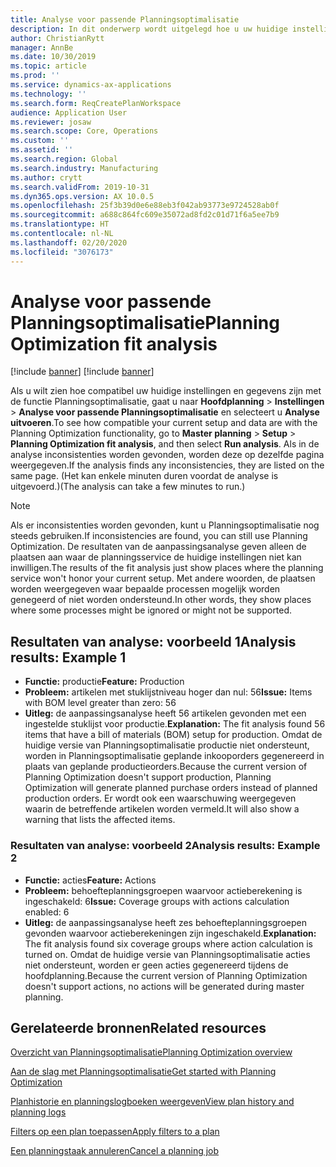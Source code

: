 ```yaml
---
title: Analyse voor passende Planningsoptimalisatie
description: In dit onderwerp wordt uitgelegd hoe u uw huidige instellingen en gegevens kunt controleren op basis van de mogelijkheden van de functionaliteit Optimalisatieplanning.
author: ChristianRytt
manager: AnnBe
ms.date: 10/30/2019
ms.topic: article
ms.prod: ''
ms.service: dynamics-ax-applications
ms.technology: ''
ms.search.form: ReqCreatePlanWorkspace
audience: Application User
ms.reviewer: josaw
ms.search.scope: Core, Operations
ms.custom: ''
ms.assetid: ''
ms.search.region: Global
ms.search.industry: Manufacturing
ms.author: crytt
ms.search.validFrom: 2019-10-31
ms.dyn365.ops.version: AX 10.0.5
ms.openlocfilehash: 25f3b39d0e6e88eb3f042ab93773e9724528ab0f
ms.sourcegitcommit: a688c864fc609e35072ad8fd2c01d71f6a5ee7b9
ms.translationtype: HT
ms.contentlocale: nl-NL
ms.lasthandoff: 02/20/2020
ms.locfileid: "3076173"
---
```

# <a name="planning-optimization-fit-analysis"></a><span data-ttu-id="2cc2c-103">Analyse voor passende Planningsoptimalisatie</span><span class="sxs-lookup"><span data-stu-id="2cc2c-103">Planning Optimization fit analysis</span></span>

[!include [banner](../../includes/preview-banner.md)]
[!include [banner](../../includes/banner.md)]

<span data-ttu-id="2cc2c-104">Als u wilt zien hoe compatibel uw huidige instellingen en gegevens zijn met de functie Planningsoptimalisatie, gaat u naar **Hoofdplanning** \> **Instellingen** \> **Analyse voor passende Planningsoptimalisatie** en selecteert u **Analyse uitvoeren**.</span><span class="sxs-lookup"><span data-stu-id="2cc2c-104">To see how compatible your current setup and data are with the Planning Optimization functionality, go to **Master planning** \> **Setup** \> **Planning Optimization fit analysis**, and then select **Run analysis**.</span></span> <span data-ttu-id="2cc2c-105">Als in de analyse inconsistenties worden gevonden, worden deze op dezelfde pagina weergegeven.</span><span class="sxs-lookup"><span data-stu-id="2cc2c-105">If the analysis finds any inconsistencies, they are listed on the same page.</span></span> <span data-ttu-id="2cc2c-106">(Het kan enkele minuten duren voordat de analyse is uitgevoerd.)</span><span class="sxs-lookup"><span data-stu-id="2cc2c-106">(The analysis can take a few minutes to run.)</span></span>

> [!NOTE]
> <span data-ttu-id="2cc2c-107">Als er inconsistenties worden gevonden, kunt u Planningsoptimalisatie nog steeds gebruiken.</span><span class="sxs-lookup"><span data-stu-id="2cc2c-107">If inconsistencies are found, you can still use Planning Optimization.</span></span> <span data-ttu-id="2cc2c-108">De resultaten van de aanpassingsanalyse geven alleen de plaatsen aan waar de planningsservice de huidige instellingen niet kan inwilligen.</span><span class="sxs-lookup"><span data-stu-id="2cc2c-108">The results of the fit analysis just show places where the planning service won't honor your current setup.</span></span> <span data-ttu-id="2cc2c-109">Met andere woorden, de plaatsen worden weergegeven waar bepaalde processen mogelijk worden genegeerd of niet worden ondersteund.</span><span class="sxs-lookup"><span data-stu-id="2cc2c-109">In other words, they show places where some processes might be ignored or might not be supported.</span></span>

## <a name="analysis-results-example-1"></a><span data-ttu-id="2cc2c-110">Resultaten van analyse: voorbeeld 1</span><span class="sxs-lookup"><span data-stu-id="2cc2c-110">Analysis results: Example 1</span></span>

- <span data-ttu-id="2cc2c-111">**Functie:** productie</span><span class="sxs-lookup"><span data-stu-id="2cc2c-111">**Feature:** Production</span></span>
- <span data-ttu-id="2cc2c-112">**Probleem:** artikelen met stuklijstniveau hoger dan nul: 56</span><span class="sxs-lookup"><span data-stu-id="2cc2c-112">**Issue:** Items with BOM level greater than zero: 56</span></span>
- <span data-ttu-id="2cc2c-113">**Uitleg:** de aanpassingsanalyse heeft 56 artikelen gevonden met een ingestelde stuklijst voor productie.</span><span class="sxs-lookup"><span data-stu-id="2cc2c-113">**Explanation:** The fit analysis found 56 items that have a bill of materials (BOM) setup for production.</span></span> <span data-ttu-id="2cc2c-114">Omdat de huidige versie van Planningsoptimalisatie productie niet ondersteunt, worden in Planningsoptimalisatie geplande inkooporders gegenereerd in plaats van geplande productieorders.</span><span class="sxs-lookup"><span data-stu-id="2cc2c-114">Because the current version of Planning Optimization doesn't support production, Planning Optimization will generate planned purchase orders instead of planned production orders.</span></span> <span data-ttu-id="2cc2c-115">Er wordt ook een waarschuwing weergegeven waarin de betreffende artikelen worden vermeld.</span><span class="sxs-lookup"><span data-stu-id="2cc2c-115">It will also show a warning that lists the affected items.</span></span>

### <a name="analysis-results-example-2"></a><span data-ttu-id="2cc2c-116">Resultaten van analyse: voorbeeld 2</span><span class="sxs-lookup"><span data-stu-id="2cc2c-116">Analysis results: Example 2</span></span>

- <span data-ttu-id="2cc2c-117">**Functie:** acties</span><span class="sxs-lookup"><span data-stu-id="2cc2c-117">**Feature:** Actions</span></span>
- <span data-ttu-id="2cc2c-118">**Probleem:** behoefteplanningsgroepen waarvoor actieberekening is ingeschakeld: 6</span><span class="sxs-lookup"><span data-stu-id="2cc2c-118">**Issue:** Coverage groups with actions calculation enabled: 6</span></span>
- <span data-ttu-id="2cc2c-119">**Uitleg:** de aanpassingsanalyse heeft zes behoefteplanningsgroepen gevonden waarvoor actieberekeningen zijn ingeschakeld.</span><span class="sxs-lookup"><span data-stu-id="2cc2c-119">**Explanation:** The fit analysis found six coverage groups where action calculation is turned on.</span></span> <span data-ttu-id="2cc2c-120">Omdat de huidige versie van Planningsoptimalisatie acties niet ondersteunt, worden er geen acties gegenereerd tijdens de hoofdplanning.</span><span class="sxs-lookup"><span data-stu-id="2cc2c-120">Because the current version of Planning Optimization doesn't support actions, no actions will be generated during master planning.</span></span>

## <a name="related-resources"></a><span data-ttu-id="2cc2c-121">Gerelateerde bronnen</span><span class="sxs-lookup"><span data-stu-id="2cc2c-121">Related resources</span></span>

[<span data-ttu-id="2cc2c-122">Overzicht van Planningsoptimalisatie</span><span class="sxs-lookup"><span data-stu-id="2cc2c-122">Planning Optimization overview</span></span>](planning-optimization-overview.md)

[<span data-ttu-id="2cc2c-123">Aan de slag met Planningsoptimalisatie</span><span class="sxs-lookup"><span data-stu-id="2cc2c-123">Get started with Planning Optimization</span></span>](get-started.md)

[<span data-ttu-id="2cc2c-124">Planhistorie en planningslogboeken weergeven</span><span class="sxs-lookup"><span data-stu-id="2cc2c-124">View plan history and planning logs</span></span>](plan-history-logs.md)

[<span data-ttu-id="2cc2c-125">Filters op een plan toepassen</span><span class="sxs-lookup"><span data-stu-id="2cc2c-125">Apply filters to a plan</span></span>](plan-filters.md)

[<span data-ttu-id="2cc2c-126">Een planningstaak annuleren</span><span class="sxs-lookup"><span data-stu-id="2cc2c-126">Cancel a planning job</span></span>](cancel-planning-job.md)
